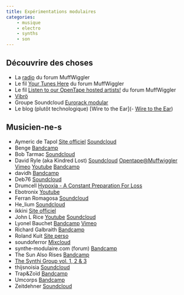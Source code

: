 ```yaml
---
title: Expérimentations modulaires
categories:
	- musique
	- electro
	- synths
	- son
---
```


## Découvrire des choses

- La [radio](http://www.muffwiggler.com/radio/#track-0) du forum MuffWiggler
- Le fil [Your Tunes Here](http://www.muffwiggler.com/forum/viewforum.php?f=2) du forum MuffWiggler
- Le fil [Listen to our OpenTape hosted artists!](http://www.muffwiggler.com/forum/viewtopic.php?t=47544&start=all&postdays=0&postorder=asc) du forum MuffWiggler
- [Vibrö](http://www.vibrofiles.com/index.php)
- Groupe Soundcloud [Eurorack modular](https://soundcloud.com/groups/eurorack-modular)
- Le blog (plutôt technologique) [Wire to the Ear](- [Wire to the Ear](http://www.wiretotheear.com/))

## Musicien-ne-s

- Aymeric de Tapol
  [Site officiel](http://a.detapol.free.fr/)
  [Soundcloud](https://soundcloud.com/aymeric_de_tapol)
- Benge
  [Bandcamp](https://zackdagoba.bandcamp.com/)
- Bob Tarmac
  [Soundcloud](https://soundcloud.com/bob-tarmac)
- David Ryle (aka Kindred Lost)
  [Soundcloud](https://soundcloud.com/david-ryle)
  [Opentape@Muffwiggler](http://kindredlost.muffwiggler.com/)
  [Vimeo](https://vimeo.com/user2916652)
  [Youtube](https://www.youtube.com/user/davidryle/videos)
  [Bandcamp](http://kindredlost.bandcamp.com/)
- davidh
  [Bandcamp](http://dreytnien.bandcamp.com/music)
- Deb76
  [Soundcloud](https://soundcloud.com/deb76)
- Drumcell
  [Hypoxia - A Constant Preparation For Loss](http://drumcell.bandcamp.com/album/hypoxia-a-constant-preparation-for-loss)
- Ebotronix
  [Youtube](https://www.youtube.com/user/Ebotronix/videos)
- Ferran Romagosa
  [Soundcloud](https://soundcloud.com/ferran-romagosa)
- He_lium
  [Soundcloud](https://soundcloud.com/he_lium)
- ikkini
  [Site officiel](http://www.ikkini.net/)
- John L Rice
  [Youtube](https://www.youtube.com/user/JohnLRice)
  [Soundcloud](https://soundcloud.com/johnlrice)
- Lyonel Bauchet
  [Bandcamp](https://lyonelbauchet.bandcamp.com/music)
  [Vimeo](https://vimeo.com/lyo)
- Richard Galbraith
	[Bandcamp](https://richardgalbraith.bandcamp.com/)
- Roland Kuit
  [Site perso](http://www.rolandkuit.com/Music.html)
- soundoferror
  [Mixcloud](https://www.mixcloud.com/soundoferror/)
- synthe-modulaire.com (forum)
  [Bandcamp](http://synthe-modulaire.bandcamp.com/)
- The Sun Also Rises
  [Bandcamp](http://thesunalsorise1.bandcamp.com/music)
- [The Synthi Group vol. 1, 2 & 3](http://www.thesynthi.de/index.php?/categories/21-The-Synthi-Group)
- thijsnoisia
  [Soundcloud](https://soundcloud.com/thijsnoisia)
- Trap&Zoïd
  [Bandcamp](http://trapzoid.bandcamp.com/)
- Umcorps
  [Bandcamp](http://umcorps.bandcamp.com/)
- Zeitdehner
  [Soundcloud](https://soundcloud.com/zeitdehner)